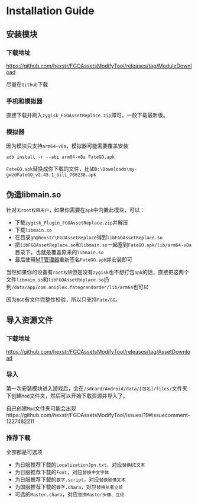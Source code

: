 # Installation Guide

## 安装模块

### 下载地址

https://github.com/hexstr/FGOAssetsModifyTool/releases/tag/ModuleDownload

尽量在`Github`下载

### 手机和模拟器

直接下载并刷入`zygisk_FGOAssetReplace.zip`即可，一般下载最新版。

### 模拟器

因为模块只支持`arm64-v8a`，模拟器可能需要覆盖安装
````
adb install -r --abi arm64-v8a FateGO.apk
````

`FateGO.apk`替换成你下载的文件，比如`D:\Downloads\my-gwzdFateGO_v2.45.1_bili_706238.apk`

## 伪造libmain.so

针对`无root权限用户`，如果你需要在`apk`中内置此模块，可以：

- 下载`zygisk_Plugin_FGOAssetReplace.zip`并解压
- 下载`libmain.so`
- 在目录`gh@hexstr\FGOAssetReplace`得到`libFGOAssetReplace.so`
- 把`libFGOAssetReplace.so`和`libmain.so`一起塞到`FateGO.apk/lib/arm64-v8a`目录下，也就是覆盖原来的`libmain.so`
- 最后使用[MT管理器](https://www.coolapk.com/apk/bin.mt.plus)重新签名`FateGO.apk`并安装即可

当然如果你的设备有`root权限`但是没有`zygisk`也不想打包`apk`的话，直接把这两个文件`libmain.so`和`libFGOAssetReplace.so`扔到`/data/app/com.aniplex.fategrandorder/lib/arm64`也可以

因为`BGO`有文件完整性校验，所以只支持`Fate/GO`。

## 导入资源文件

### 下载地址

https://github.com/hexstr/FGOAssetsModifyTool/releases/tag/AssetDownload

### 导入

第一次安装模块进入游戏后，会在`/sdcard/Android/data/[包名]/files/`文件夹下创建`Mod`文件夹，然后可以开始下载资源并导入了。

自己创建`Mod`文件夹可能会出现https://github.com/hexstr/FGOAssetsModifyTool/issues/19#issuecomment-1227482211

### 推荐下载

全部都是可选项

- 为日服推荐下载的`LocalizationJpn.txt`，对应`替换UI文本`
- 为日服推荐下载的`Font`，对应`替换中文字体`
- 为日服推荐下载的`数字.script`，对应`替换剧情文本`
- 为国服推荐下载的`数字.chara`，对应`替换从者立绘`
- 可选的`Master.chara`，对应`替换Master头像、立绘`

